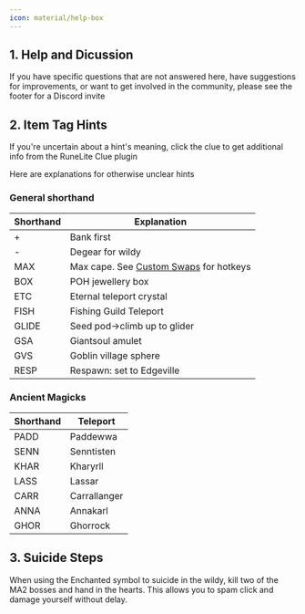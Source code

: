 ```yaml
---
icon: material/help-box
---
```


## 1. Help and Dicussion

If you have specific questions that are not answered here, have suggestions for improvements, or want to get involved in the community, please see the footer for a Discord invite

## 2. Item Tag Hints

If you're uncertain about a hint's meaning, click the clue to get additional info from the RuneLite Clue plugin

Here are explanations for otherwise unclear hints

### General shorthand

| Shorthand | Explanation                                                |
| --------- | ---------------------------------------------------------- |
| +         | Bank first                                                 |
| -         | Degear for wildy                                           |
| MAX       | Max cape. See [Custom Swaps](./swaps/index.md) for hotkeys |
| BOX       | POH jewellery box                                          |
| ETC       | Eternal teleport crystal                                   |
| FISH      | Fishing Guild Teleport                                     |
| GLIDE     | Seed pod&rarr;climb up to glider                           |
| GSA       | Giantsoul amulet                                           |
| GVS       | Goblin village sphere                                      |
| RESP      | Respawn: set to Edgeville                                  |

### Ancient Magicks

| Shorthand | Teleport     |
| --------- | ------------ |
| PADD      | Paddewwa     |
| SENN      | Senntisten   |
| KHAR      | Kharyrll     |
| LASS      | Lassar       |
| CARR      | Carrallanger |
| ANNA      | Annakarl     |
| GHOR      | Ghorrock     |

## 3. Suicide Steps
When using the Enchanted symbol to suicide in the wildy, kill two of the MA2 bosses and hand in the hearts. This allows you to spam click and damage yourself without delay.